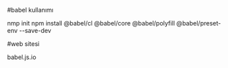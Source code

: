 #babel kullanımı

nmp init
npm install @babel/cl @babel/core @babel/polyfill @babel/preset-env --save-dev

#web sitesi

babel.js.io
